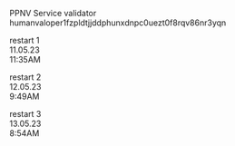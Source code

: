 PPNV Service validator <br>
humanvaloper1fzpldtjjddphunxdnpc0uezt0f8rqv86nr3yqn <br>

restart 1 <br>
11.05.23 <br>
11:35AM <br>

restart 2 <br>
12.05.23 <br>
9:49AM <br>

restart 3 <br>
13.05.23 <br>
8:54AM <br>
